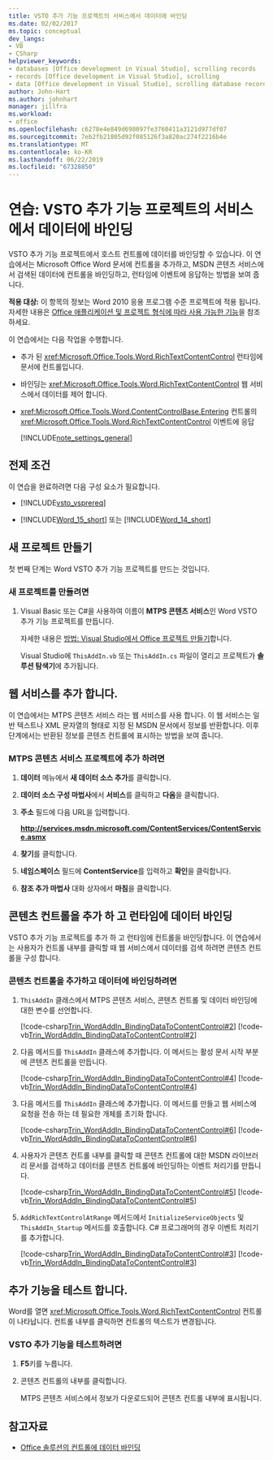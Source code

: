 ```yaml
---
title: VSTO 추가 기능 프로젝트의 서비스에서 데이터에 바인딩
ms.date: 02/02/2017
ms.topic: conceptual
dev_langs:
- VB
- CSharp
helpviewer_keywords:
- databases [Office development in Visual Studio], scrolling records
- records [Office development in Visual Studio], scrolling
- data [Office development in Visual Studio], scrolling database records
author: John-Hart
ms.author: johnhart
manager: jillfra
ms.workload:
- office
ms.openlocfilehash: c6278e4e849d698097fe3760411a3121d977df07
ms.sourcegitcommit: 7eb2fb21805d92f085126f3a820ac274f2216b4e
ms.translationtype: MT
ms.contentlocale: ko-KR
ms.lasthandoff: 06/22/2019
ms.locfileid: "67328850"
---
```

# <a name="walkthrough-bind-to-data-from-a-service-in-a-vsto-add-in-project"></a>연습: VSTO 추가 기능 프로젝트의 서비스에서 데이터에 바인딩
  VSTO 추가 기능 프로젝트에서 호스트 컨트롤에 데이터를 바인딩할 수 있습니다. 이 연습에서는 Microsoft Office Word 문서에 컨트롤을 추가하고, MSDN 콘텐츠 서비스에서 검색된 데이터에 컨트롤을 바인딩하고, 런타임에 이벤트에 응답하는 방법을 보여 줍니다.

 **적용 대상:** 이 항목의 정보는 Word 2010 응용 프로그램 수준 프로젝트에 적용 됩니다. 자세한 내용은 [Office 애플리케이션 및 프로젝트 형식에 따라 사용 가능한 기능](../vsto/features-available-by-office-application-and-project-type.md)을 참조하세요.

 이 연습에서는 다음 작업을 수행합니다.

- 추가 된 <xref:Microsoft.Office.Tools.Word.RichTextContentControl> 런타임에 문서에 컨트롤입니다.

- 바인딩는 <xref:Microsoft.Office.Tools.Word.RichTextContentControl> 웹 서비스에서 데이터를 제어 합니다.

- <xref:Microsoft.Office.Tools.Word.ContentControlBase.Entering> 컨트롤의 <xref:Microsoft.Office.Tools.Word.RichTextContentControl> 이벤트에 응답

  [!INCLUDE[note_settings_general](../sharepoint/includes/note-settings-general-md.md)]

## <a name="prerequisites"></a>전제 조건
 이 연습을 완료하려면 다음 구성 요소가 필요합니다.

- [!INCLUDE[vsto_vsprereq](../vsto/includes/vsto-vsprereq-md.md)]

- [!INCLUDE[Word_15_short](../vsto/includes/word-15-short-md.md)] 또는 [!INCLUDE[Word_14_short](../vsto/includes/word-14-short-md.md)]

## <a name="create-a-new-project"></a>새 프로젝트 만들기
 첫 번째 단계는 Word VSTO 추가 기능 프로젝트를 만드는 것입니다.

### <a name="to-create-a-new-project"></a>새 프로젝트를 만들려면

1. Visual Basic 또는 C#을 사용하여 이름이 **MTPS 콘텐츠 서비스**인 Word VSTO 추가 기능 프로젝트를 만듭니다.

     자세한 내용은 [방법: Visual Studio에서 Office 프로젝트 만들기](../vsto/how-to-create-office-projects-in-visual-studio.md)합니다.

     Visual Studio에 `ThisAddIn.vb` 또는 `ThisAddIn.cs` 파일이 열리고 프로젝트가 **솔루션 탐색기**에 추가됩니다.

## <a name="add-a-web-service"></a>웹 서비스를 추가 합니다.
 이 연습에서는 MTPS 콘텐츠 서비스 라는 웹 서비스를 사용 합니다. 이 웹 서비스는 일반 텍스트나 XML 문자열의 형태로 지정 된 MSDN 문서에서 정보를 반환합니다. 이후 단계에서는 반환된 정보를 콘텐츠 컨트롤에 표시하는 방법을 보여 줍니다.

### <a name="to-add-the-mtps-content-service-to-the-project"></a>MTPS 콘텐츠 서비스 프로젝트에 추가 하려면

1. **데이터** 메뉴에서 **새 데이터 소스 추가**를 클릭합니다.

2. **데이터 소스 구성 마법사**에서 **서비스**를 클릭하고 **다음**을 클릭합니다.

3. **주소** 필드에 다음 URL을 입력합니다.

     **http://services.msdn.microsoft.com/ContentServices/ContentService.asmx**

4. **찾기**를 클릭합니다.

5. **네임스페이스** 필드에 **ContentService**를 입력하고 **확인**을 클릭합니다.

6. **참조 추가 마법사** 대화 상자에서 **마침**을 클릭합니다.

## <a name="add-a-content-control-and-bind-to-data-at-runtime"></a>콘텐츠 컨트롤을 추가 하 고 런타임에 데이터 바인딩
 VSTO 추가 기능 프로젝트를 추가 하 고 런타임에 컨트롤을 바인딩합니다. 이 연습에서는 사용자가 컨트롤 내부를 클릭할 때 웹 서비스에서 데이터를 검색 하려면 콘텐츠 컨트롤을 구성 합니다.

### <a name="to-add-a-content-control-and-bind-to-data"></a>콘텐츠 컨트롤을 추가하고 데이터에 바인딩하려면

1. `ThisAddIn` 클래스에서 MTPS 콘텐츠 서비스, 콘텐츠 컨트롤 및 데이터 바인딩에 대한 변수를 선언합니다.

     [!code-csharp[Trin_WordAddIn_BindingDataToContentControl#2](../vsto/codesnippet/CSharp/trin_wordaddin_bindingdatatocontentcontrol/ThisAddIn.cs#2)]
     [!code-vb[Trin_WordAddIn_BindingDataToContentControl#2](../vsto/codesnippet/VisualBasic/trin_wordaddin_bindingdatatocontentcontrol/ThisAddIn.vb#2)]

2. 다음 메서드를 `ThisAddIn` 클래스에 추가합니다. 이 메서드는 활성 문서 시작 부분에 콘텐츠 컨트롤을 만듭니다.

     [!code-csharp[Trin_WordAddIn_BindingDataToContentControl#4](../vsto/codesnippet/CSharp/trin_wordaddin_bindingdatatocontentcontrol/ThisAddIn.cs#4)]
     [!code-vb[Trin_WordAddIn_BindingDataToContentControl#4](../vsto/codesnippet/VisualBasic/trin_wordaddin_bindingdatatocontentcontrol/ThisAddIn.vb#4)]

3. 다음 메서드를 `ThisAddIn` 클래스에 추가합니다. 이 메서드를 만들고 웹 서비스에 요청을 전송 하는 데 필요한 개체를 초기화 합니다.

     [!code-csharp[Trin_WordAddIn_BindingDataToContentControl#6](../vsto/codesnippet/CSharp/trin_wordaddin_bindingdatatocontentcontrol/ThisAddIn.cs#6)]
     [!code-vb[Trin_WordAddIn_BindingDataToContentControl#6](../vsto/codesnippet/VisualBasic/trin_wordaddin_bindingdatatocontentcontrol/ThisAddIn.vb#6)]

4. 사용자가 콘텐츠 컨트롤 내부를 클릭할 때 콘텐츠 컨트롤에 대한 MSDN 라이브러리 문서를 검색하고 데이터를 콘텐츠 컨트롤에 바인딩하는 이벤트 처리기를 만듭니다.

     [!code-csharp[Trin_WordAddIn_BindingDataToContentControl#5](../vsto/codesnippet/CSharp/trin_wordaddin_bindingdatatocontentcontrol/ThisAddIn.cs#5)]
     [!code-vb[Trin_WordAddIn_BindingDataToContentControl#5](../vsto/codesnippet/VisualBasic/trin_wordaddin_bindingdatatocontentcontrol/ThisAddIn.vb#5)]

5. `AddRichTextControlAtRange` 메서드에서 `InitializeServiceObjects` 및 `ThisAddIn_Startup` 메서드를 호출합니다. C# 프로그래머의 경우 이벤트 처리기를 추가합니다.

     [!code-csharp[Trin_WordAddIn_BindingDataToContentControl#3](../vsto/codesnippet/CSharp/trin_wordaddin_bindingdatatocontentcontrol/ThisAddIn.cs#3)]
     [!code-vb[Trin_WordAddIn_BindingDataToContentControl#3](../vsto/codesnippet/VisualBasic/trin_wordaddin_bindingdatatocontentcontrol/ThisAddIn.vb#3)]

## <a name="test-the-add-in"></a>추가 기능을 테스트 합니다.
 Word를 열면 <xref:Microsoft.Office.Tools.Word.RichTextContentControl> 컨트롤이 나타납니다. 컨트롤 내부를 클릭하면 컨트롤의 텍스트가 변경됩니다.

### <a name="to-test-the-vsto-add-in"></a>VSTO 추가 기능을 테스트하려면

1. **F5**키를 누릅니다.

2. 콘텐츠 컨트롤의 내부를 클릭합니다.

     MTPS 콘텐츠 서비스에서 정보가 다운로드되어 콘텐츠 컨트롤 내부에 표시됩니다.

## <a name="see-also"></a>참고자료
- [Office 솔루션의 컨트롤에 데이터 바인딩](../vsto/binding-data-to-controls-in-office-solutions.md)
